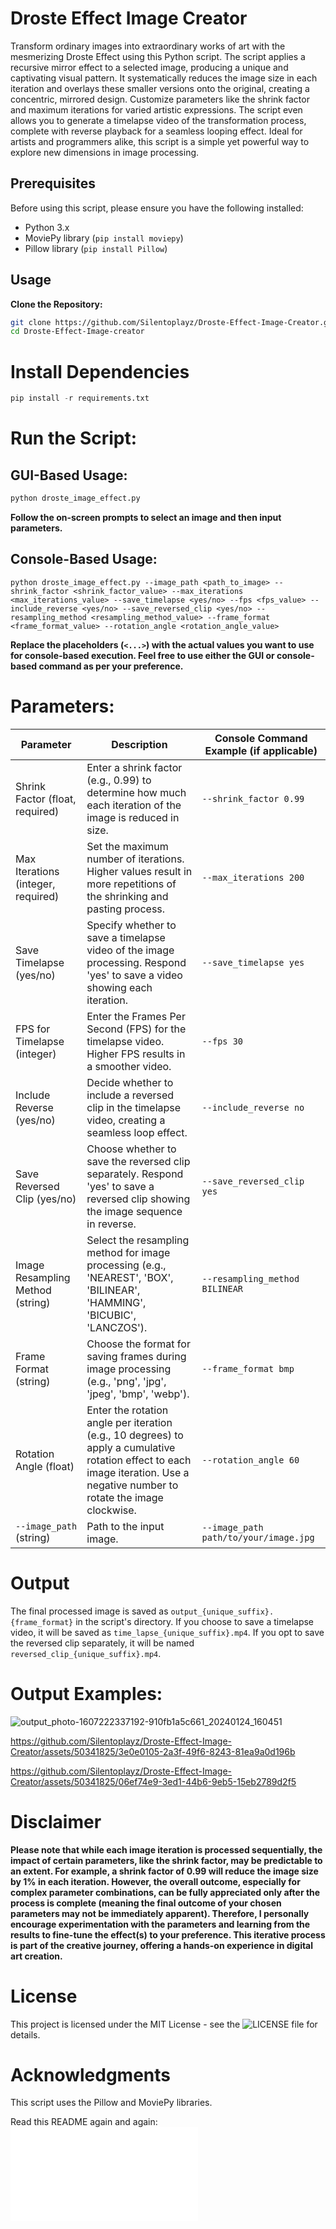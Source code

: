 # Droste Effect Image Creator
Transform ordinary images into extraordinary works of art with the mesmerizing Droste Effect using this Python script. The script applies a recursive mirror effect to a selected image, producing a unique and captivating visual pattern. It systematically reduces the image size in each iteration and overlays these smaller versions onto the original, creating a concentric, mirrored design. Customize parameters like the shrink factor and maximum iterations for varied artistic expressions. The script even allows you to generate a timelapse video of the transformation process, complete with reverse playback for a seamless looping effect. Ideal for artists and programmers alike, this script is a simple yet powerful way to explore new dimensions in image processing.

## Prerequisites
Before using this script, please ensure you have the following installed:

- Python 3.x
- MoviePy library (`pip install moviepy`)
- Pillow library (`pip install Pillow`)

## Usage
**Clone the Repository:**
  ```bash
  git clone https://github.com/Silentoplayz/Droste-Effect-Image-Creator.git
  cd Droste-Effect-Image-creator
  ```

# **Install Dependencies**
  ```python
  pip install -r requirements.txt
  ```

# **Run the Script:**
## GUI-Based Usage:
  ```python
  python droste_image_effect.py
  ```
**Follow the on-screen prompts to select an image and then input parameters.**

## Console-Based Usage:
  ```pythong
  python droste_image_effect.py --image_path <path_to_image> --shrink_factor <shrink_factor_value> --max_iterations <max_iterations_value> --save_timelapse <yes/no> --fps <fps_value> --include_reverse <yes/no> --save_reversed_clip <yes/no> --resampling_method <resampling_method_value> --frame_format <frame_format_value> --rotation_angle <rotation_angle_value>
  ```
**Replace the placeholders (`<...>`) with the actual values you want to use for console-based execution. Feel free to use either the GUI or console-based command as per your preference.**

# Parameters:

| Parameter                         | Description                                                                                                       | Console Command Example (if applicable)                           |
|-----------------------------------|-------------------------------------------------------------------------------------------------------------------|----------------------------------------------------------|
| Shrink Factor (float, required)   | Enter a shrink factor (e.g., 0.99) to determine how much each iteration of the image is reduced in size.         | `--shrink_factor 0.99`                                     |
| Max Iterations (integer, required)| Set the maximum number of iterations. Higher values result in more repetitions of the shrinking and pasting process. | `--max_iterations 200`                                    |
| Save Timelapse (yes/no)           | Specify whether to save a timelapse video of the image processing. Respond 'yes' to save a video showing each iteration. | `--save_timelapse yes`                                    |
| FPS for Timelapse (integer)       | Enter the Frames Per Second (FPS) for the timelapse video. Higher FPS results in a smoother video.                  | `--fps 30`                                               |
| Include Reverse (yes/no)          | Decide whether to include a reversed clip in the timelapse video, creating a seamless loop effect.                   | `--include_reverse no`                                  |
| Save Reversed Clip (yes/no)       | Choose whether to save the reversed clip separately. Respond 'yes' to save a reversed clip showing the image sequence in reverse. | `--save_reversed_clip yes`                               |
| Image Resampling Method (string)  | Select the resampling method for image processing (e.g., 'NEAREST', 'BOX', 'BILINEAR', 'HAMMING', 'BICUBIC', 'LANCZOS').                                    | `--resampling_method BILINEAR`                           |
| Frame Format (string)             | Choose the format for saving frames during image processing (e.g., 'png', 'jpg', 'jpeg', 'bmp', 'webp').                                   | `--frame_format bmp`                                     |
| Rotation Angle (float)            | Enter the rotation angle per iteration (e.g., 10 degrees) to apply a cumulative rotation effect to each image iteration. Use a negative number to rotate the image clockwise. | `--rotation_angle 60`                                    |
| `--image_path` (string) | Path to the input image.                                                                                         | `--image_path path/to/your/image.jpg`                                                      |

# Output
The final processed image is saved as `output_{unique_suffix}.{frame_format}` in the script's directory. If you choose to save a timelapse video, it will be saved as `time_lapse_{unique_suffix}.mp4`. If you opt to save the reversed clip separately, it will be named `reversed_clip_{unique_suffix}.mp4`.

# Output Examples:
![output_photo-1607222337192-910fb1a5c661_20240124_160451](https://github.com/Silentoplayz/Droste-Effect-Image-Creator/assets/50341825/78788a25-9779-4a27-bfdd-0aae6694a6b7)

https://github.com/Silentoplayz/Droste-Effect-Image-Creator/assets/50341825/3e0e0105-2a3f-49f6-8243-81ea9a0d196b

https://github.com/Silentoplayz/Droste-Effect-Image-Creator/assets/50341825/06ef74e9-3ed1-44b6-9eb5-15eb2789d2f5

# Disclaimer
**Please note that while each image iteration is processed sequentially, the impact of certain parameters, like the shrink factor, may be predictable to an extent. For example, a shrink factor of 0.99 will reduce the image size by 1% in each iteration. However, the overall outcome, especially for complex parameter combinations, can be fully appreciated only after the process is complete (meaning the final outcome of your chosen parameters may not be immediately apparent). Therefore, I personally encourage experimentation with the parameters and learning from the results to fine-tune the effect(s) to your preference. This iterative process is part of the creative journey, offering a hands-on experience in digital art creation.**

# License
This project is licensed under the MIT License - see the ![LICENSE file](https://github.com/Silentoplayz/Droste-Effect-Image-Creator/blob/main/LICENSE) for details.

# Acknowledgments
This script uses the Pillow and MoviePy libraries.

Read this README again and again: ![README]([https://github.com/Silentoplayz/Droste-Effect-Image-Creator/blob/main/README.md)
